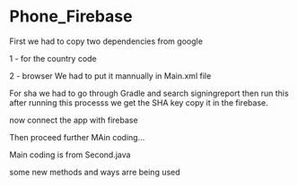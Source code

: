 # Phone_Firebase

First we had to copy two dependencies from google

1 - for the country code 

2 - browser 
We had to put it mannually in Main.xml file  

For sha we had to go through Gradle and search signingreport then run this after running this processs we get the SHA key copy it in the firebase.

now connect the app with firebase

Then proceed further MAin coding…

Main coding is from Second.java

some new methods and ways arre being used
